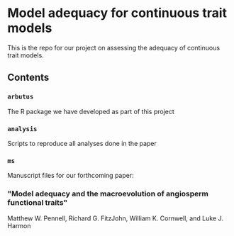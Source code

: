 # Model adequacy for continuous trait models

This is the repo for our project on assessing the adequacy of continuous trait models.

## Contents

### `arbutus`

The R package we have developed as part of this project

### `analysis`

Scripts to reproduce all analyses done in the paper

### `ms`

Manuscript files for our forthcoming paper: 

### "Model adequacy and the macroevolution of angiosperm functional traits"

Matthew W. Pennell, Richard G. FitzJohn, William K. Cornwell, and Luke J. Harmon